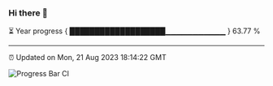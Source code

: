 ### Hi there 👋

⏳ Year progress { ███████████████████▁▁▁▁▁▁▁▁▁▁▁ } 63.77 %

---

⏰ Updated on Mon, 21 Aug 2023 18:14:22 GMT

![Progress Bar CI](https://github.com/liununu/liununu/workflows/Progress%20Bar%20CI/badge.svg)
